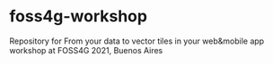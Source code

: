 # foss4g-workshop
Repository for From your data to vector tiles in your web&amp;mobile app workshop at FOSS4G 2021, Buenos Aires
